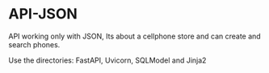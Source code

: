 # API-JSON
API working only with JSON, Its about a cellphone store and can create and search phones.

Use the directories:
FastAPI, Uvicorn, SQLModel and Jinja2
